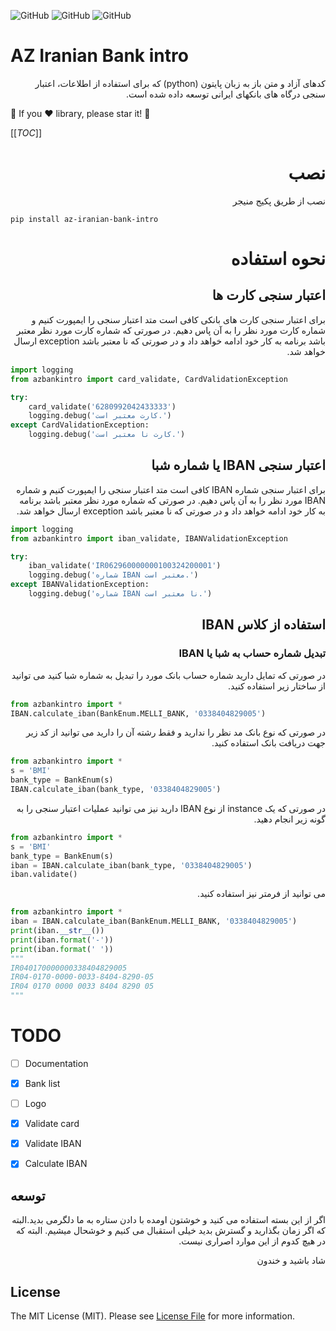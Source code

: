 <!--![GitHub All Releases](https://img.shields.io/github/downloads/ali-zahedi/az-iranian-bank-intro/total)-->
<!--![GitHub issues](https://img.shields.io/github/issues/ali-zahedi/az-iranian-bank-intro)-->
![GitHub](https://img.shields.io/github/license/ali-zahedi/az-iranian-bank-intro)
![GitHub](https://img.shields.io/pypi/pyversions/az-iranian-bank-intro.svg?maxAge=2592000)
![GitHub](https://img.shields.io/pypi/v/az-iranian-bank-intro.svg?maxAge=2592000)

# AZ Iranian Bank intro

<p dir="rtl">
 کدهای آزاد و متن باز به زبان پایتون (python) که برای استفاده از اطلاعات، اعتبار سنجی درگاه های بانکهای ایرانی توسعه داده شده است.
</p>

🌟 If you ❤️ library, please star it! 🌟

[[_TOC_]]


<h1 dir="rtl">نصب</h1>

<p dir="rtl"> نصب از طریق پکیج منیجر </p>

```pip install az-iranian-bank-intro```


<h1 dir="rtl">نحوه استفاده</h1>

<h2 dir="rtl">اعتبار سنجی کارت ها</h2>

<p dir="rtl">
برای اعتبار سنجی کارت های بانکی کافی است متد اعتبار سنجی را ایمپورت کنیم و شماره کارت مورد نظر را به آن پاس دهیم. در صورتی که شماره کارت مورد نظر معتبر باشد برنامه به کار خود ادامه خواهد داد و در صورتی که نا معتبر باشد exception ارسال خواهد شد. 
</p>

```python
import logging
from azbankintro import card_validate, CardValidationException

try:
    card_validate('6280992042433333')
    logging.debug('کارت معتبر است.')     
except CardValidationException:
    logging.debug('کارت نا معتبر است.')
```


<h2 dir="rtl">اعتبار سنجی IBAN یا شماره شبا</h2>

<p dir="rtl">
برای اعتبار سنجی شماره IBAN کافی است متد اعتبار سنجی را ایمپورت کنیم و شماره IBAN مورد نظر را به آن پاس دهیم. در صورتی که شماره مورد نظر معتبر باشد برنامه به کار خود ادامه خواهد داد و در صورتی که نا معتبر باشد exception ارسال خواهد شد. 
</p>

```python
import logging
from azbankintro import iban_validate, IBANValidationException

try:
    iban_validate('IR062960000000100324200001')
    logging.debug('شماره IBAN معتبر است.')     
except IBANValidationException:
    logging.debug('شماره IBAN نا معتبر است.')
```


<h2 dir="rtl">استفاده از کلاس IBAN</h2>


<h3 dir="rtl">تبدیل شماره حساب به شبا یا IBAN</h2>

<p dir="rtl">
در صورتی که تمایل دارید شماره حساب بانک مورد را تبدیل به شماره شبا کنید می توانید از ساختار زیر استفاده کنید. 
</p>

```python
from azbankintro import *
IBAN.calculate_iban(BankEnum.MELLI_BANK, '0338404829005')
```

<p dir="rtl">
در صورتی که نوع بانک مد نظر را ندارید و فقط رشته آن را دارید می توانید از کد زیر جهت دریافت بانک استفاده کنید. 
</p>

```python
from azbankintro import *
s = 'BMI'
bank_type = BankEnum(s)
IBAN.calculate_iban(bank_type, '0338404829005')
```

<p dir="rtl">
در صورتی که یک instance از نوع IBAN دارید نیز می توانید عملیات اعتبار سنجی را به گونه زیر انجام دهید. 
</p>

```python
from azbankintro import *
s = 'BMI'
bank_type = BankEnum(s)
iban = IBAN.calculate_iban(bank_type, '0338404829005')
iban.validate()
```

<p dir="rtl">
می توانید از فرمتر نیز استفاده کنید. 
</p>

```python
from azbankintro import *
iban = IBAN.calculate_iban(BankEnum.MELLI_BANK, '0338404829005')
print(iban.__str__())
print(iban.format('-'))
print(iban.format(' '))
"""
IR040170000000338404829005
IR04-0170-0000-0033-8404-8290-05
IR04 0170 0000 0033 8404 8290 05
"""
```

# TODO

- [ ] Documentation

- [X] Bank list

- [ ] Logo

- [X] Validate card 

- [X] Validate IBAN

- [X] Calculate IBAN


## توسعه

<p dir="rtl">
 اگر از این بسته استفاده می کنید و خوشتون اومده با دادن ستاره به ما دلگرمی بدید.البته که اگر زمان بگذارید و گسترش بدید خیلی استقبال می کنیم و خوشحال میشیم. البته که در هیچ کدوم از این موارد اصراری نیست. 
</p>
<p dir="rtl">
 شاد باشید و خندون
</p>

## License

The MIT License (MIT). Please see [License File](LICENSE) for more information.
